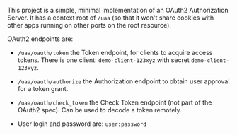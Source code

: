 This project is a simple, minimal implementation of an OAuth2 Authorization Server. 
It has a context root of `/uaa` (so that it won't share cookies with other apps
running on other ports on the root resource). 

OAuth2 endpoints are:

* `/uaa/oauth/token` the Token endpoint, for clients to acquire access
  tokens. There is one client: `demo-client-123xyz` with secret `demo-client-123xyz`.

* `/uaa/oauth/authorize` the Authorization endpoint to obtain user
  approval for a token grant.

* `/uaa/oauth/check_token` the Check Token endpoint (not part of the
  OAuth2 spec). Can be used to decode a token remotely.

* User login and password are: `user:password`
